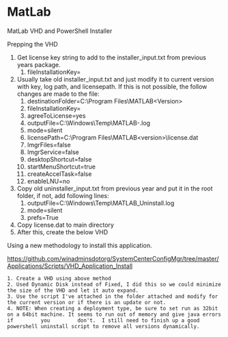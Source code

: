# MatLab

MatLab VHD and PowerShell Installer

Prepping the VHD
1. Get license key string to add to the installer_input.txt from previous years package.
	1. fileInstallationKey=<Key from software services>
2. Usually take old installer_input.txt and just modify it to current version with key, log path, and licensepath.  If this is not possible, the follow changes are made to the file:
	1. destinationFolder=C:\Program Files\MATLAB\<Version>
	2. fileInstallationKey=<Key from software services>
	3. agreeToLicense=yes
	4. outputFile=C:\Windows\Temp\MATLAB-<version>.log
	5. mode=silent
	6. licensePath=C:\Program Files\MATLAB\<version>\license.dat
	7. lmgrFiles=false
	8. lmgrService=false
	9. desktopShortcut=false
	10. startMenuShortcut=true
	11. createAccelTask=false
	12. enableLNU=no
3. Copy old uninstaller_input.txt from previous year and put it in the root folder, if not, add following lines:
	1. outputFile=C:\Windows\Temp\MATLAB_Uninstall.log
	2. mode=silent
	3. prefs=True
4. Copy license.dat to main directory
5. After this, create the below VHD

Using a new methodology to install this application.

https://github.com/winadminsdotorg/SystemCenterConfigMgr/tree/master/Applications/Scripts/VHD_Application_Install

	1. Create a VHD using above method
	2. Used Dynamic Disk instead of Fixed, I did this so we could minimize the size of the VHD and let it auto expand.
	3. Use the script I've attached in the folder attached and modify for the current version or if there is an update or not.
	4. NOTE: When creating a deployment type, be sure to set run as 32bit on a 64bit machine. It seems to run out of memory and give java errors if 		you 		don't.  I still need to finish up a good powershell uninstall script to remove all versions dynamically.
